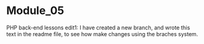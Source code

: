 # Module_05
PHP back-end lessons
edit1: I have created a new branch, and wrote this text in the readme file, to see how make changes using the braches system.

